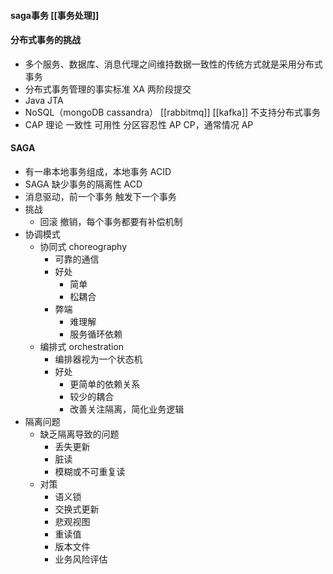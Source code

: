 #### saga事务 [[事务处理]]


#### 分布式事务的挑战
- 多个服务、数据库、消息代理之间维持数据一致性的传统方式就是采用分布式事务
- 分布式事务管理的事实标准 XA 两阶段提交
- Java JTA
- NoSQL（mongoDB cassandra） [[rabbitmq]]  [[kafka]] 不支持分布式事务
- CAP 理论  一致性 可用性 分区容忍性 AP  CP，通常情况 AP

#### SAGA
- 有一串本地事务组成，本地事务 ACID
- SAGA 缺少事务的隔离性 ACD
- 消息驱动，前一个事务 触发下一个事务
- 挑战
	- 回滚 撤销，每个事务都要有补偿机制
- 协调模式
	- 协同式 choreography
		- 可靠的通信
		- 好处
			- 简单
			- 松耦合
		- 弊端
			- 难理解
			- 服务循环依赖
	- 编排式 orchestration
		- 编排器视为一个状态机
		- 好处
			- 更简单的依赖关系
			- 较少的耦合
			- 改善关注隔离，简化业务逻辑
- 隔离问题
	- 缺乏隔离导致的问题
		- 丢失更新
		- 脏读
		- 模糊或不可重复读
	- 对策
		- 语义锁
		- 交换式更新
		- 悲观视图
		- 重读值
		- 版本文件
		- 业务风险评估